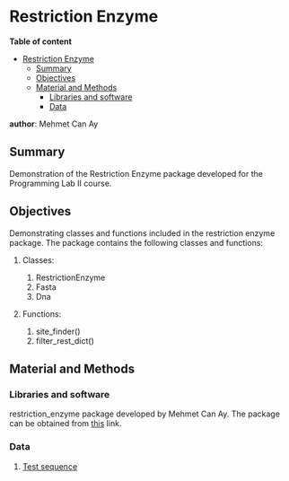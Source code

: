 # Restriction Enzyme

**Table of content**
- [Restriction Enzyme](#restriction-enzyme)
  - [Summary](#summary)
  - [Objectives](#objectives)
  - [Material and Methods](#material-and-methods)
    - [Libraries and software](#libraries-and-software)
    - [Data](#data)

**author**: Mehmet Can Ay

## Summary
Demonstration of the Restriction Enzyme package developed for the Programming Lab II course.

## Objectives
Demonstrating classes and functions included in the restriction enzyme package. The package contains the following classes and functions:

1. Classes:
   1. RestrictionEnzyme
   2. Fasta
   3. Dna

2. Functions:
   1. site_finder()
   2. filter_rest_dict()

## Material and Methods

### Libraries and software
restriction_enzyme package developed by Mehmet Can Ay. The package can be obtained from [this](https://gitlab.informatik.uni-bonn.de/aym0/restriction_enzyme) link.

### Data

1. [Test sequence](./data/sequence.fasta)